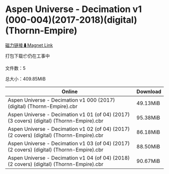 # Aspen Universe - Decimation v1 (000-004)(2017-2018)(digital)(Thornn-Empire)

[磁力链接⬇Magnet Link](magnet:?xt=urn:btih:665bcd1c2599f649adbd07fa7bc453b6c89c57e9&dn=Aspen%20Universe%20-%20Decimation%20v1%20%28000-004%29%282017-2018%29%28digital%29%28Thornn-Empire%29)

打包下载📦仍在工事中

文件数：5

总大小：409.85MiB

Online | Download
--- | ---
Aspen Universe - Decimation v1 000 (2017) (digital) (Thornn-Empire).cbr | 49.13MiB
Aspen Universe - Decimation v1 01 (of 04) (2017) (3 covers) (digital) (Thornn-Empire).cbr | 95.38MiB
Aspen Universe - Decimation v1 02 (of 04) (2017) (2 covers) (digital) (Thornn-Empire).cbr | 86.18MiB
Aspen Universe - Decimation v1 03 (of 04) (2017) (2 covers) (digital) (Thornn-Empire).cbr | 88.50MiB
Aspen Universe - Decimation v1 04 (of 04) (2018) (2 covers) (digital) (Thornn-Empire).cbr | 90.67MiB